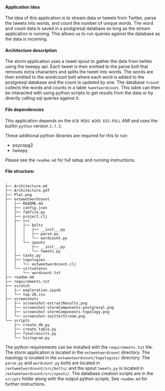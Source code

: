 #### Application Idea

The idea of this application is to stream data or tweets from Twitter, parse the tweets into words, and count the number of unique words. The word and count data is saved in a postgresql database as long as the stream application is running. This allows us to run queries against the database as the data is incoming.

#### Architecture description

The storm application uses a tweet spout to gather the data from twitter using the tweepy api. Each tweet is then emitted to the parse bolt that removes extra characters and splits the tweet into words. The words are then emitted to the wordcount bolt where each word is added to the postgresql database and the count is updated by one. The database `tcount` collects the words and counts in a table `tweetwordcount`. This table can then be interacted with using python scripts to get results from the data or by directly calling sql queries against it.

#### File dependencies

This application depends on the `UCB MIDS W205 EX2-FULL` AMI and uses the builtin `python` version `2.7.3`.

These additional python libraries are required for this to run:
- psycopg2
- tweepy

Please see the `readme.md` for full setup and running instructions.

#### File structure:
```
.
├── Architecture.md
├── Architecture.pdf
├── Plot.png
├── extweetwordcount
│   ├── README.md
│   ├── config.json
│   ├── fabfile.py
│   ├── project.clj
│   ├── src
│   │   ├── bolts
│   │   │   ├── __init__.py
│   │   │   ├── parse.py
│   │   │   └── wordcount.py
│   │   └── spouts
│   │       ├── __init__.py
│   │       └── tweets.py
│   ├── tasks.py
│   ├── topologies
│   │   └── extweetwordcount.clj
│   └── virtualenvs
│       └── wordcount.txt
├── readme.md
├── requirements.txt
├── scratch
│   ├── exploration.ipynb
│   └── top-20.csv
├── screenshots
│   ├── screenshot-extractResults.png
│   ├── screenshot-stormComponents-postgresql.png
│   ├── screenshot-stormComponents-topology.png
│   └── screenshot-twitterStream.png
└── scripts
    ├── create_db.py
    ├── create_table.py
    ├── finalresults.py
    └── histogram.py
```

The python requirements can be installed with the `requirements.txt` file. The storm application is located in the `extweetwordcount` directory. The topology is located in the `extweetwordcount/topologies/` directory. The `parse.py` and `wordcount.py` bolts are located in `/extweetwordcount/src/bolts/` and the spout `tweets.py` is located in `/extweetwordcount/src/spouts/`. The database creation scripts are in the `scripts` folder along with the output python scripts. See `readme.md` for further instructions.
